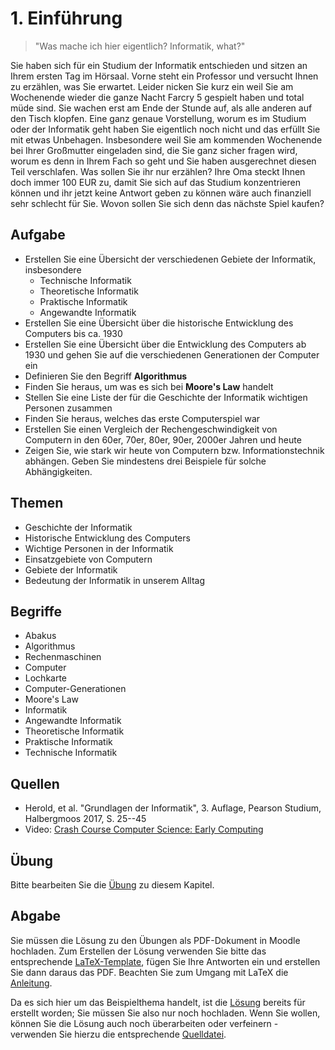 # 1. Einführung

> "Was mache ich hier eigentlich? Informatik, what?"

Sie haben sich für ein Studium der Informatik entschieden und sitzen an Ihrem ersten Tag im Hörsaal. Vorne steht ein Professor und versucht Ihnen zu erzählen, was Sie erwartet. Leider nicken Sie kurz ein weil Sie am Wochenende wieder die ganze Nacht Farcry 5 gespielt haben und total müde sind. Sie wachen erst am Ende der Stunde auf, als alle anderen auf den Tisch klopfen. Eine ganz genaue Vorstellung, worum es im Studium oder der Informatik geht haben Sie eigentlich noch nicht und das erfüllt Sie mit etwas Unbehagen. Insbesondere weil Sie am kommenden Wochenende bei Ihrer Großmutter eingeladen sind, die Sie ganz sicher fragen wird, worum es denn in Ihrem Fach so geht und Sie haben ausgerechnet diesen Teil verschlafen. Was sollen Sie ihr nur erzählen? Ihre Oma steckt Ihnen doch immer 100 EUR zu, damit Sie sich auf das Studium konzentrieren können und ihr jetzt keine Antwort geben zu können wäre auch finanziell sehr schlecht für Sie. Wovon sollen Sie sich denn das nächste Spiel kaufen?

## Aufgabe

  - Erstellen Sie eine Übersicht der verschiedenen Gebiete der Informatik, insbesondere
    - Technische Informatik
    - Theoretische Informatik
    - Praktische Informatik
    - Angewandte Informatik
  - Erstellen Sie eine Übersicht über die historische Entwicklung des Computers bis ca. 1930
  - Erstellen Sie eine Übersicht über die Entwicklung des Computers ab 1930 und gehen Sie auf die verschiedenen Generationen der Computer ein
  - Definieren Sie den Begriff __Algorithmus__
  - Finden Sie heraus, um was es sich bei __Moore's Law__ handelt
  - Stellen Sie eine Liste der für die Geschichte der Informatik wichtigen Personen zusammen
  - Finden Sie heraus, welches das erste Computerspiel war
  - Erstellen Sie einen Vergleich der Rechengeschwindigkeit von Computern in den 60er, 70er, 80er, 90er, 2000er Jahren und heute
  - Zeigen Sie, wie stark wir heute von Computern bzw. Informationstechnik abhängen. Geben Sie mindestens drei Beispiele für solche Abhängigkeiten.

## Themen

  - Geschichte der Informatik
  - Historische Entwicklung des Computers
  - Wichtige Personen in der Informatik
  - Einsatzgebiete von Computern
  - Gebiete der Informatik
  - Bedeutung der Informatik in unserem Alltag


## Begriffe

  - Abakus
  - Algorithmus
  - Rechenmaschinen
  - Computer
  - Lochkarte
  - Computer-Generationen
  - Moore's Law
  - Informatik
  - Angewandte Informatik
  - Theoretische Informatik
  - Praktische Informatik
  - Technische Informatik


## Quellen

  * Herold, et al. "Grundlagen der Informatik", 3. Auflage, Pearson Studium, Halbergmoos 2017,  S. 25--45
  * Video: [Crash Course Computer Science: Early Computing](https://youtu.be/O5nskjZ_GoI)


## Übung

Bitte bearbeiten Sie die [Übung](exercise.md) zu diesem Kapitel.


## Abgabe

Sie müssen die Lösung zu den Übungen als PDF-Dokument in Moodle hochladen. Zum Erstellen der Lösung verwenden Sie bitte das entsprechende [LaTeX-Template](../loesung_template.tex), fügen Sie Ihre Antworten ein und erstellen Sie dann daraus das PDF. Beachten Sie zum Umgang mit LaTeX die [Anleitung](../readme_latex.md).

Da es sich hier um das Beispielthema handelt, ist die [Lösung](loesung.pdf) bereits für erstellt worden; Sie müssen Sie also nur noch hochladen. Wenn Sie wollen, können Sie die Lösung auch noch überarbeiten oder verfeinern - verwenden Sie hierzu die entsprechende [Quelldatei](loesung.tex).
